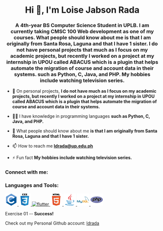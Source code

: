 <h1 align="center">Hi 👋, I'm Loise Jabson Rada</h1>
<h3 align="center">A 4th-year BS Computer Science Student in UPLB. I am currently taking CMSC 100 Web development as one of my courses. What people should know about me is that I am originally from Santa Rosa, Laguna and that I have 1 sister. I do not have personal projects that much as I focus on my academic projects, but recently I worked on a project at my internship in UPOU called ABACUS which is a plugin that helps automate the migration of course and account data in their systems. such as Python, C, Java, and PHP. My hobbies include watching television series.</h3>

- 🌱 On personal projects, **I do not have much as I focus on my academic projects, but recently I worked on a project at my internship in UPOU called ABACUS which is a plugin that helps automate the migration of course and account data in their systems.**

- 👨‍💻 I have knowledge in programming languages **such as Python, C, Java, and PHP.**

- 💬 What people should know about me **is that I am originally from Santa Rosa, Laguna and that I have 1 sister.**

- 📫 How to reach me **ldrada@up.edu.ph**

- ⚡ Fun fact **My hobbies include watching television series.**

<h3 align="left">Connect with me:</h3>
<p align="left">
</p>

<h3 align="left">Languages and Tools:</h3>
<p align="left"> <a href="https://www.cprogramming.com/" target="_blank" rel="noreferrer"> <img src="https://raw.githubusercontent.com/devicons/devicon/master/icons/c/c-original.svg" alt="c" width="40" height="40"/> </a> <a href="https://www.w3schools.com/css/" target="_blank" rel="noreferrer"> <img src="https://raw.githubusercontent.com/devicons/devicon/master/icons/css3/css3-original-wordmark.svg" alt="css3" width="40" height="40"/> </a> <a href="https://flutter.dev" target="_blank" rel="noreferrer"> <img src="https://www.vectorlogo.zone/logos/flutterio/flutterio-icon.svg" alt="flutter" width="40" height="40"/> </a> <a href="https://www.w3.org/html/" target="_blank" rel="noreferrer"> <img src="https://raw.githubusercontent.com/devicons/devicon/master/icons/html5/html5-original-wordmark.svg" alt="html5" width="40" height="40"/> </a> <a href="https://www.java.com" target="_blank" rel="noreferrer"> <img src="https://raw.githubusercontent.com/devicons/devicon/master/icons/java/java-original.svg" alt="java" width="40" height="40"/> </a> <a href="https://www.mysql.com/" target="_blank" rel="noreferrer"> <img src="https://raw.githubusercontent.com/devicons/devicon/master/icons/mysql/mysql-original-wordmark.svg" alt="mysql" width="40" height="40"/> </a> <a href="https://www.php.net" target="_blank" rel="noreferrer"> <img src="https://raw.githubusercontent.com/devicons/devicon/master/icons/php/php-original.svg" alt="php" width="40" height="40"/> </a> </p>

Exercise 01 -- <b>Success!</b>

Check out my Personal Github account: <a href="https://github.com/ldrada">ldrada</a> 


<!--
**ldrada/ldrada** is a ✨ _special_ ✨ repository because its `README.md` (this file) appears on your GitHub profile.

Here are some ideas to get you started:

- 🔭 I’m currently working on ...
- 🌱 I’m currently learning ...
- 👯 I’m looking to collaborate on ...
- 🤔 I’m looking for help with ...
- 💬 Ask me about ...
- 📫 How to reach me: ...
- 😄 Pronouns: ...
- ⚡ Fun fact: ...
-->

